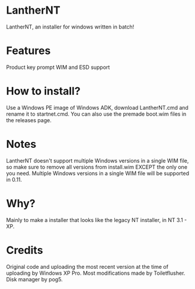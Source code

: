 # LantherNT
LantherNT, an installer for windows written in batch!
# Features
Product key prompt
WIM and ESD support

# How to install?
Use a Windows PE image of Windows ADK, download LantherNT.cmd and rename it to startnet.cmd.
You can also use the premade boot.wim files in the releases page.
# Notes
LantherNT doesn't support multiple Windows versions in a single WIM file, so make sure to remove all versions from install.wim EXCEPT the only one you need.
Multiple Windows versions in a single WIM file will be supported in 0.11.
# Why?
Mainly to make a installer that looks like the legacy NT installer, in NT 3.1 - XP.
# Credits
Original code and uploading the most recent version at the time of uploading by Windows XP Pro.
Most modifications made by Toiletflusher.
Disk manager by pog5.
